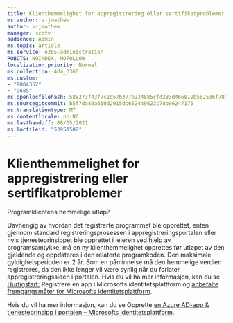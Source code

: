 ```yaml
---
title: Klienthemmelighet for appregistrering eller sertifikatproblemer
ms.author: v-jmathew
author: v-jmathew
manager: scotv
audience: Admin
ms.topic: article
ms.service: o365-administration
ROBOTS: NOINDEX, NOFOLLOW
localization_priority: Normal
ms.collection: Adm_O365
ms.custom:
- "9004352"
- "9685"
ms.openlocfilehash: 588273f43f7c2d57b377b234885cf4283d466919b562536f78a64356422f9f9f
ms.sourcegitcommit: b5f7da89a650d2915dc652449623c78be6247175
ms.translationtype: MT
ms.contentlocale: nb-NO
ms.lasthandoff: 08/05/2021
ms.locfileid: "53951502"
---
```

# <a name="app-registration-client-secret-or-certificate-issues"></a>Klienthemmelighet for appregistrering eller sertifikatproblemer

Programklientens hemmelige utløp?

Uavhengig av hvordan det registrerte programmet ble opprettet, enten gjennom standard registreringsprosessen i appregistreringsportalen eller hvis tjenesteprinsippet ble opprettet i leieren ved hjelp av programsamtykke, må en ny klienthemmelighet opprettes før utløpet av den gjeldende og oppdateres i den relaterte programkoden. Den maksimale gyldighetsperioden er 2 år. Som en påminnelse må den hemmelige verdien registreres, da den ikke lenger vil være synlig når du forlater appregistreringssiden i portalen. Hvis du vil ha mer informasjon, kan du se [Hurtigstart:](https://docs.microsoft.com/azure/active-directory/develop/quickstart-register-app) Registrere en app i Microsofts identitetsplattform og [anbefalte fremgangsmåter for Microsofts identitetsplattform](https://docs.microsoft.com/azure/active-directory/develop/identity-platform-integration-checklist#security).

Hvis du vil ha mer informasjon, kan du se Opprette [en Azure AD-app & tjenesteprinsipp i portalen – Microsofts identitetsplattform](https://docs.microsoft.com/azure/active-directory/develop/howto-create-service-principal-portal).

